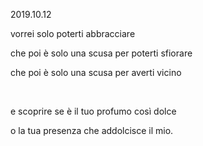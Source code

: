 2019.10.12

vorrei solo poterti abbracciare

che poi è solo una scusa per poterti sfiorare

che poi è solo una scusa per averti vicino

<br>

e scoprire se è il tuo profumo così dolce

o la tua presenza che addolcisce il mio.